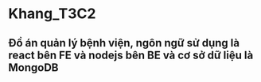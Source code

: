 # Khang_T3C2
## Đồ án quản lý bệnh viện, ngôn ngữ sử dụng là react bên FE và nodejs bên BE và cơ sở dữ liệu là MongoDB
